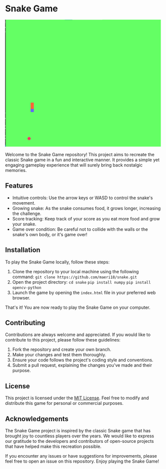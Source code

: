 # Snake Game

![Snake Game](snake_game_screenshot.png)

Welcome to the Snake Game repository! This project aims to recreate the classic Snake game in a fun and interactive manner. It provides a simple yet engaging gameplay experience that will surely bring back nostalgic memories.

## Features

- Intuitive controls: Use the arrow keys or WASD to control the snake's movement.
- Growing snake: As the snake consumes food, it grows longer, increasing the challenge.
- Score tracking: Keep track of your score as you eat more food and grow your snake.
- Game over condition: Be careful not to collide with the walls or the snake's own body, or it's game over!

## Installation

To play the Snake Game locally, follow these steps:

1. Clone the repository to your local machine using the following command:
   `git clone https://github.com/maeri18/snake.git`
2. Open the project directory:
   `cd snake`
   `pip install numpy`
   `pip install opencv-python`
4. Launch the game by opening the `index.html` file in your preferred web browser.

That's it! You are now ready to play the Snake Game on your computer.

## Contributing

Contributions are always welcome and appreciated. If you would like to contribute to this project, please follow these guidelines:

1. Fork the repository and create your own branch.
2. Make your changes and test them thoroughly.
3. Ensure your code follows the project's coding style and conventions.
4. Submit a pull request, explaining the changes you've made and their purpose.

## License

This project is licensed under the [MIT License](LICENSE). Feel free to modify and distribute this game for personal or commercial purposes.

## Acknowledgements

The Snake Game project is inspired by the classic Snake game that has brought joy to countless players over the years. We would like to express our gratitude to the developers and contributors of open-source projects that have helped make this recreation possible.

If you encounter any issues or have suggestions for improvements, please feel free to open an issue on this repository. Enjoy playing the Snake Game!

